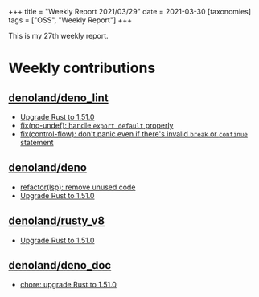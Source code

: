 +++
title = "Weekly Report 2021/03/29"
date = 2021-03-30
[taxonomies]
tags = ["OSS", "Weekly Report"]
+++

This is my 27th weekly report.

<!-- more -->

# Weekly contributions

## [denoland/deno_lint](https://github.com/denoland/deno_lint)

- [Upgrade Rust to 1.51.0](https://github.com/denoland/deno_lint/pull/647)
- [fix(no-undef): handle `export default` properly](https://github.com/denoland/deno_lint/pull/646)
- [fix(control-flow): don't panic even if there's invalid `break` or `continue` statement](https://github.com/denoland/deno_lint/pull/645)

## [denoland/deno](https://github.com/denoland/deno)

- [refactor(lsp): remove unused code](https://github.com/denoland/deno/pull/9897)
- [Upgrade Rust to 1.51.0](https://github.com/denoland/deno/pull/9895)

## [denoland/rusty_v8](https://github.com/denoland/rusty_v8)

- [Upgrade Rust to 1.51.0](https://github.com/denoland/rusty_v8/pull/652)


## [denoland/deno_doc](https://github.com/denoland/deno_doc)

- [chore: upgrade Rust to 1.51.0](https://github.com/denoland/deno_doc/pull/91)


